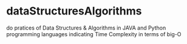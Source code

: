 # dataStructuresAlgorithms
do pratices of Data Structures & Algorithms
in JAVA and Python programming languages
indicating Time Complexity in terms of big-O

